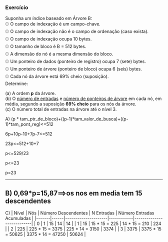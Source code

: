 ### Exercício

Suponha um índice baseado em Árvore B:<br>
&#x26BE; O campo de indexação é um campo-chave.<br>
&#x26BE; O campo de indexação não é o campo de ordenação (caso exista).<br>
&#x26BE; O campo de indexação ocupa 10 bytes.<br>
&#x26BE; O tamanho de bloco é B = 512 bytes.<br>
&#x26BE; A dimensão do nó é a mesma dimensão do bloco.<br>
&#x26BE; Um ponteiro de dados (ponteiro de registro) ocupa 7 (sete) bytes.<br>
&#x26BE; Um ponteiro de árvore (ponteiro de bloco) ocupa 6 (seis) bytes.<br>
&#x26BE; Cada nó da árvore está 69% cheio (suposição).<br>
Determine:

(a) A </ins>ordem **p**</ins> da árvore.<br>
(b) O <ins>número de entradas</ins> e <ins>número de ponteiros de árvore</ins> em cada nó, em média, segundo a suposição **69% cheio** para os nós da árvore.<br>
(c) O número total de entradas na árvore até o nível 3.

A) (p * tam_ptr_de_bloco)+((p-1)*tam_valor_de_busca)+((p-1)*tam_pont_reg)<=512

6p+10p-10+7p-7<=512

23p<=512+10+7

p<=529/23

p<=23

p=23

----------------------------------------------------------------------------------------------
B) 0,69*p=15,87==>os nos em media tem 15 descendentes
----------------------------------------------------------------------------------------------
C)
| Nível | Nós  | Número Descendentes | N Entradas | Número Entradas Acumuladas |
|-------|------|---------------------|------------|---------------------------|
| 0     | 1    | 15                  | 14         | 14                        |
| 1     | 15   | 15 * 15 = 225       | 14 * 15 = 210 | 224                     |
| 2     | 225  | 225 * 15 = 3375     | 225 * 14 = 3150 | 3374                   |
| 3     | 3375 | 3375 * 15 = 50625   | 3375 * 14 = 47250 | 50624               |
